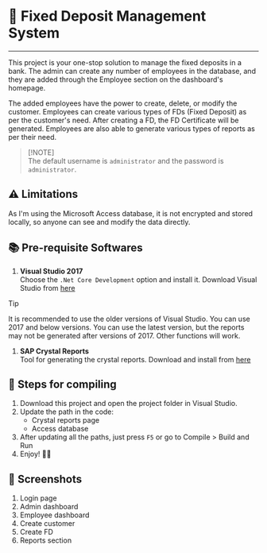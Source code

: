 # 🏦 Fixed Deposit Management System

---

This project is your one-stop solution to manage the fixed deposits in a bank. The admin can create any number of employees in the database, and they are added through the Employee section on the dashboard's homepage.

The added employees have the power to create, delete, or modify the customer. Employees can create various types of FDs (Fixed Deposit) as per the customer's need. After creating a FD, the FD Certificate will be generated. Employees are also able to generate various types of reports as per their need.

> [!NOTE]\
> The default username is `administrator` and the password is `administrator`.

## ⚠️ Limitations

As I'm using the Microsoft Access database, it is not encrypted and stored locally, so anyone can see and modify the data directly.

## 📚 Pre-requisite Softwares

1. **Visual Studio 2017**  
Choose the `.Net Core Development` option and install it. Download Visual Studio from [here](https://visualstudio.microsoft.com/vs/older-downloads/)

>[!TIP]
 It is recommended to use the older versions of Visual Studio. You can use 2017 and below versions. You can use the latest version, but the reports may not be generated after versions of 2017. Other functions will work.

1. **SAP Crystal Reports**  
Tool for generating the crystal reports. Download and install from [here](https://foxlearn.com/crystal-reports/how-to-download-and-install-crystal-report-runtime-700.html)

## 🚀 Steps for compiling

1. Download this project and open the project folder in Visual Studio.
2. Update the path in the code:
    * Crystal reports page
    * Access database
3. After updating all the paths, just press `F5` or go to Compile > Build and Run
4. Enjoy! 🥳🎉

## 📸 Screenshots

1. Login page
2. Admin dashboard
3. Employee dashboard
4. Create customer
5. Create FD
6. Reports section
